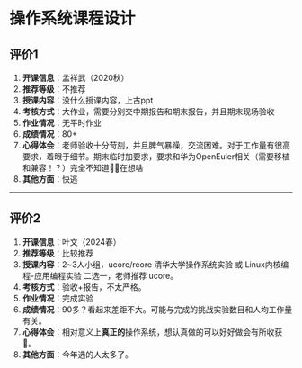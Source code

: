 # 操作系统课程设计

## 评价1

1. **开课信息**：孟祥武（2020秋）
2. **推荐等级**：不推荐
3. **授课内容**：没什么授课内容，上古ppt
4. **考核方式**：大作业，需要分别交中期报告和期末报告，并且期末现场验收
5. **作业情况**：无平时作业
6. **成绩情况**：80+
7. **心得体会**：老师验收十分苛刻，并且脾气暴躁，交流困难。对于工作量有很高要求，着眼于细节。期末临时加要求，要求和华为OpenEuler相关（需要移植和兼容！？）完全不知道🤷‍♂️在想啥
8. **其他方面**：快逃

---
## 评价2

1. **开课信息**：叶文（2024春）
2. **推荐等级**：比较推荐
3. **授课内容**：2~3人小组，ucore/rcore 清华大学操作系统实验 或 Linux内核编程-应用编程实验 二选一，老师推荐 ucore。
4. **考核方式**：验收+报告，不太严格。
5. **作业情况**：完成实验
6. **成绩情况**：90多？看起来差距不大。可能与完成的挑战实验数目和人均工作量有关。
7. **心得体会**：相对意义上**真正的**操作系统，想认真做的可以好好做会有所收获🙂。
8. **其他方面**：今年选的人太多了。
